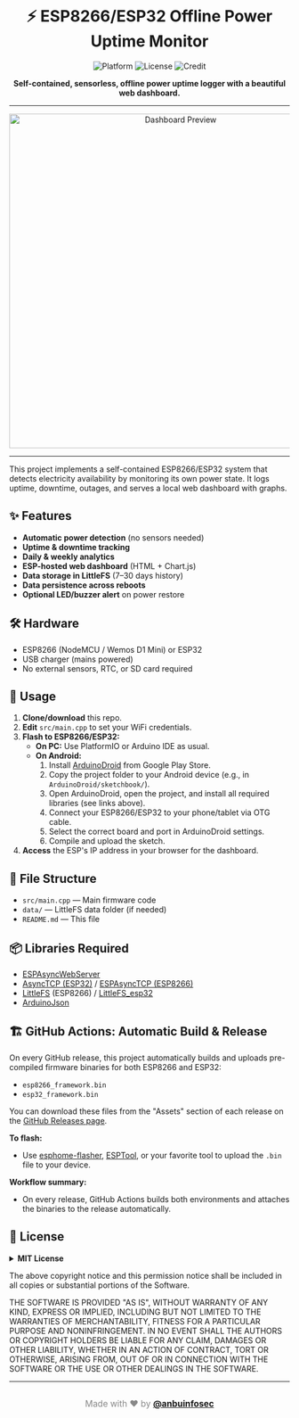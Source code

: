<div align="center">
	<h1>⚡ ESP8266/ESP32 Offline Power Uptime Monitor</h1>
	<p>
		<img src="https://img.shields.io/badge/platform-ESP8266%20%7C%20ESP32-blue?style=flat-square" alt="Platform">
		<img src="https://img.shields.io/badge/license-MIT-green?style=flat-square" alt="License">
		<img src="https://img.shields.io/badge/made%20with-%E2%9D%A4%EF%B8%8F%20by%20anbuinfosec-ff69b4?style=flat-square" alt="Credit">
	</p>
	<p><b>Self-contained, sensorless, offline power uptime logger with a beautiful web dashboard.</b></p>
</div>

---

<p align="center">
	<img src="https://raw.githubusercontent.com/anbuinfosec/espPowerManagement/main/.github/dashboard-preview.png" alt="Dashboard Preview" width="600"/>
</p>

---

This project implements a self-contained ESP8266/ESP32 system that detects electricity availability by monitoring its own power state. It logs uptime, downtime, outages, and serves a local web dashboard with graphs.


## ✨ Features

- **Automatic power detection** (no sensors needed)
- **Uptime & downtime tracking**
- **Daily & weekly analytics**
- **ESP-hosted web dashboard** (HTML + Chart.js)
- **Data storage in LittleFS** (7–30 days history)
- **Data persistence across reboots**
- **Optional LED/buzzer alert** on power restore


## 🛠️ Hardware

- ESP8266 (NodeMCU / Wemos D1 Mini) or ESP32
- USB charger (mains powered)
- No external sensors, RTC, or SD card required



## 🚀 Usage

1. **Clone/download** this repo.
2. **Edit** `src/main.cpp` to set your WiFi credentials.
3. **Flash to ESP8266/ESP32:**
	 - **On PC:** Use PlatformIO or Arduino IDE as usual.
	 - **On Android:**
		 1. Install [ArduinoDroid](https://play.google.com/store/apps/details?id=name.antonsmirnov.android.arduinodroid2) from Google Play Store.
		 2. Copy the project folder to your Android device (e.g., in `ArduinoDroid/sketchbook/`).
		 3. Open ArduinoDroid, open the project, and install all required libraries (see links above).
		 4. Connect your ESP8266/ESP32 to your phone/tablet via OTG cable.
		 5. Select the correct board and port in ArduinoDroid settings.
		 6. Compile and upload the sketch.
4. **Access** the ESP's IP address in your browser for the dashboard.


## 📁 File Structure

- `src/main.cpp` — Main firmware code
- `data/` — LittleFS data folder (if needed)
- `README.md` — This file


## 📦 Libraries Required

- [ESPAsyncWebServer](https://github.com/me-no-dev/ESPAsyncWebServer)
- [AsyncTCP (ESP32)](https://github.com/me-no-dev/AsyncTCP) / [ESPAsyncTCP (ESP8266)](https://github.com/me-no-dev/ESPAsyncTCP)
- [LittleFS](https://github.com/earlephilhower/arduino-esp8266littlefs) (ESP8266) / [LittleFS_esp32](https://github.com/lorol/LITTLEFS)
- [ArduinoJson](https://github.com/bblanchon/ArduinoJson)


## 🏗️ GitHub Actions: Automatic Build & Release

On every GitHub release, this project automatically builds and uploads pre-compiled firmware binaries for both ESP8266 and ESP32:

- `esp8266_framework.bin`
- `esp32_framework.bin`

You can download these files from the "Assets" section of each release on the [GitHub Releases page](../../releases).

**To flash:**
- Use [esphome-flasher](https://github.com/esphome/esphome-flasher), [ESPTool](https://github.com/espressif/esptool), or your favorite tool to upload the `.bin` file to your device.

**Workflow summary:**
- On every release, GitHub Actions builds both environments and attaches the binaries to the release automatically.


## 📝 License

<details>
<summary><strong>MIT License</strong></summary>

Copyright (c) 2025 anbuinfosec

Permission is hereby granted, free of charge, to any person obtaining a copy
of this software and associated documentation files (the "Software"), to deal
in the Software without restriction, including without limitation the rights
to use, copy, modify, merge, publish, distribute, sublicense, and/or sell
copies of the Software, and to permit persons to whom the Software is
furnished to do so, subject to the following conditions:

The above copyright notice and this permission notice shall be included in all
copies or substantial portions of the Software.

THE SOFTWARE IS PROVIDED "AS IS", WITHOUT WARRANTY OF ANY KIND, EXPRESS OR
IMPLIED, INCLUDING BUT NOT LIMITED TO THE WARRANTIES OF MERCHANTABILITY,
FITNESS FOR A PARTICULAR PURPOSE AND NONINFRINGEMENT. IN NO EVENT SHALL THE
AUTHORS OR COPYRIGHT HOLDERS BE LIABLE FOR ANY CLAIM, DAMAGES OR OTHER
LIABILITY, WHETHER IN AN ACTION OF CONTRACT, TORT OR OTHERWISE, ARISING FROM,
OUT OF OR IN CONNECTION WITH THE SOFTWARE OR THE USE OR OTHER DEALINGS IN THE
SOFTWARE.

</details>

The above copyright notice and this permission notice shall be included in all
copies or substantial portions of the Software.

THE SOFTWARE IS PROVIDED "AS IS", WITHOUT WARRANTY OF ANY KIND, EXPRESS OR
IMPLIED, INCLUDING BUT NOT LIMITED TO THE WARRANTIES OF MERCHANTABILITY,
FITNESS FOR A PARTICULAR PURPOSE AND NONINFRINGEMENT. IN NO EVENT SHALL THE
AUTHORS OR COPYRIGHT HOLDERS BE LIABLE FOR ANY CLAIM, DAMAGES OR OTHER
LIABILITY, WHETHER IN AN ACTION OF CONTRACT, TORT OR OTHERWISE, ARISING FROM,
OUT OF OR IN CONNECTION WITH THE SOFTWARE OR THE USE OR OTHER DEALINGS IN THE
SOFTWARE.


---

<div align="center" style="color:#888; font-size:1.1em; margin-top:2em;">
Made with ❤️ by <a href="https://github.com/anbuinfosec" target="_blank"><b>@anbuinfosec</b></a>
</div>
